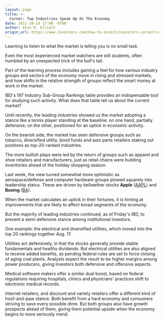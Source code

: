 ```yaml
---
layout: page
title: >-
  Corner: Top Industries Speak Up On The Economy
date: 2011-10-14 17:08 -0700
author: Alan R. Elliott
origin_url: https://www.investors.com/how-to-invest/investors-corner/corner-top-industries-speak-up-on-the-economy
---
```





Learning to listen to what the market is telling you is no small task.

  

Even the most experienced market watchers are still students, often humbled by an unexpected trick of the bull's tail.

  

Part of the learning process includes gaining a feel for how various industry groups and sectors of the economy move in rising and stressed markets, and how shifts in the relative strength of groups reflect the smart money at work in the market.

  

IBD's 197 Industry Sub-Group Rankings table provides an indispensable tool for studying such activity. What does that table tell us about the current market?

  

Until recently, the leading industries showed us the market adopting a stance like a tennis player standing at the baseline: on one hand, partially defensive; on the other, positioned for an uptick in economic activity.

  

On the bearish side, the market has seen defensive groups such as tobacco, diversified utility, bond funds and auto parts retailers staking out positions as top-20-ranked industries.

  

The more bullish plays were led by the return of groups such as apparel and shoe retailers and manufacturers, just as retail chains were building inventories ahead of the holiday shopping season.

  

Last week, the view turned somewhat more optimistic as aerospace/defense and computer hardware groups plowed squarely into leadership status. These are driven by bellwether stocks **Apple** ([AAPL](https://research.investors.com/quote.aspx?symbol=AAPL)) and **Boeing** ([BA](https://research.investors.com/quote.aspx?symbol=BA)).

  

When the market calculates an uptick in their fortunes, it is hinting at improvements that are likely to affect broad segments of the economy.

  

But the majority of leading industries continued, as of Friday's IBD, to present a semi-defensive stance among institutional investors.

  

One example: the electrical and diversified utilities, which moved into the top 20 rankings together Aug. 17.

  

Utilities act defensively, in that the stocks generally provide stable fundamentals and healthy dividends. But electrical utilities are also aligned to receive added benefits, as pending federal rules are set to force closing of aging coal plants. Analysts expect the result to be higher margins among power producers, giving investors both defensive and offensive aspects.

  

Medical software makers offer a similar dual boost, based on federal regulations requiring hospitals, clinics and physicians' practices shift to electronic medical records.

  

Internet retailers, and discount and variety retailers offer a different kind of hoof-and-paw stance. Both benefit from a hard economy and consumers striving to save every possible dime. But both groups also have growth prospects ahead of them, giving them potential upside when the economy begins to more seriously mend.




